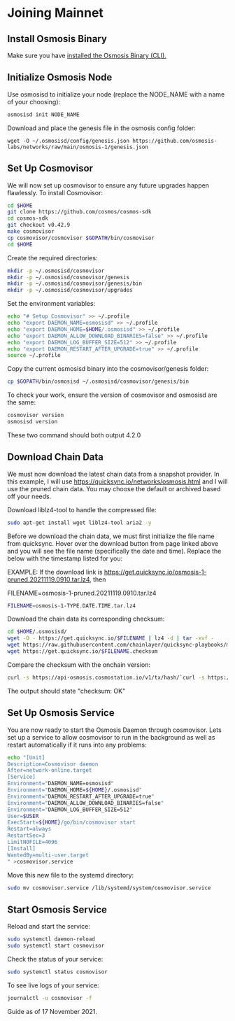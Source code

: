 # Joining Mainnet

## Install Osmosis Binary

Make sure you have [installed the Osmosis Binary (CLI).](../cli/install)

## Initialize Osmosis Node

Use osmosisd to initialize your node (replace the NODE_NAME with a name of your choosing):

```bash
osmosisd init NODE_NAME
```

Download and place the genesis file in the osmosis config folder:

```
wget -O ~/.osmosisd/config/genesis.json https://github.com/osmosis-labs/networks/raw/main/osmosis-1/genesis.json
```

## Set Up Cosmovisor

We will now set up cosmovisor to ensure any future upgrades happen flawlessly. To install Cosmovisor:

```bash
cd $HOME
git clone https://github.com/cosmos/cosmos-sdk
cd cosmos-sdk
git checkout v0.42.9
make cosmovisor
cp cosmovisor/cosmovisor $GOPATH/bin/cosmovisor
cd $HOME
```

Create the required directories:

```bash
mkdir -p ~/.osmosisd/cosmovisor
mkdir -p ~/.osmosisd/cosmovisor/genesis
mkdir -p ~/.osmosisd/cosmovisor/genesis/bin
mkdir -p ~/.osmosisd/cosmovisor/upgrades
```

Set the environment variables:

```bash
echo "# Setup Cosmovisor" >> ~/.profile
echo "export DAEMON_NAME=osmosisd" >> ~/.profile
echo "export DAEMON_HOME=$HOME/.osmosisd" >> ~/.profile
echo "export DAEMON_ALLOW_DOWNLOAD_BINARIES=false" >> ~/.profile
echo "export DAEMON_LOG_BUFFER_SIZE=512" >> ~/.profile
echo "export DAEMON_RESTART_AFTER_UPGRADE=true" >> ~/.profile
source ~/.profile
```

Copy the current osmosisd binary into the cosmovisor/genesis folder:

```bash
cp $GOPATH/bin/osmosisd ~/.osmosisd/cosmovisor/genesis/bin
```

To check your work, ensure the version of cosmovisor and osmosisd are the same:

```bash
cosmovisor version
osmosisd version
```

These two command should both output 4.2.0

## Download Chain Data

We must now download the latest chain data from a snapshot provider. In this example, I will use <a>https://quicksync.io/networks/osmosis.html</a> and I will use the pruned chain data. You may choose the default or archived based off your needs. 

Download liblz4-tool to handle the compressed file:

```bash
sudo apt-get install wget liblz4-tool aria2 -y
```

Before we download the chain data, we must first initialize the file name from quicksync. Hover over the download button from page linked above and you will see the file name (specifically the date and time). Replace the below with the timestamp listed for you:

EXAMPLE: If the download link is <a>https://get.quicksync.io/osmosis-1-pruned.20211119.0910.tar.lz4</a>, then

FILENAME=osmosis-1-pruned.20211119.0910.tar.lz4

```bash
FILENAME=osmosis-1-TYPE.DATE.TIME.tar.lz4
```

Download the chain data its corresponding checksum:

```bash
cd $HOME/.osmosisd/
wget -O - https://get.quicksync.io/$FILENAME | lz4 -d | tar -xvf -
wget https://raw.githubusercontent.com/chainlayer/quicksync-playbooks/master/roles/quicksync/files/checksum.sh
wget https://get.quicksync.io/$FILENAME.checksum
```

Compare the checksum with the onchain version:

```bash
curl -s https://api-osmosis.cosmostation.io/v1/tx/hash/`curl -s https://get.quicksync.io/$FILENAME.hash`|jq -r '.data.tx.body.memo'|sha512sum -c
```

The output should state "checksum: OK"

## Set Up Osmosis Service

You are now ready to start the Osmosis Daemon through cosmovisor. Lets set up a service to allow cosmovisor to run in the background as well as restart automatically if it runs into any problems:

```bash
echo "[Unit]
Description=Cosmovisor daemon
After=network-online.target
[Service]
Environment="DAEMON_NAME=osmosisd"
Environment="DAEMON_HOME=${HOME}/.osmosisd"
Environment="DAEMON_RESTART_AFTER_UPGRADE=true"
Environment="DAEMON_ALLOW_DOWNLOAD_BINARIES=false"
Environment="DAEMON_LOG_BUFFER_SIZE=512"
User=$USER
ExecStart=${HOME}/go/bin/cosmovisor start
Restart=always
RestartSec=3
LimitNOFILE=4096
[Install]
WantedBy=multi-user.target
" >cosmovisor.service
```

Move this new file to the systemd directory:

```bash
sudo mv cosmovisor.service /lib/systemd/system/cosmovisor.service
```

## Start Osmosis Service

Reload and start the service:

```bash
sudo systemctl daemon-reload
sudo systemctl start cosmovisor
```

Check the status of your service:

```bash
sudo systemctl status cosmovisor
```

To see live logs of your service:

```bash
journalctl -u cosmovisor -f
```

Guide as of 17 November 2021.